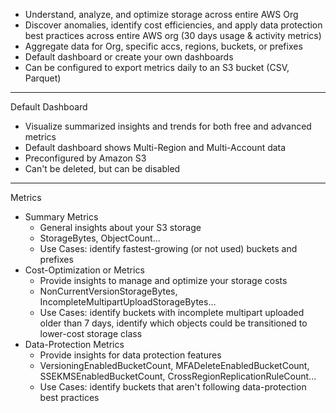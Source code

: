 - Understand, analyze, and optimize storage across entire AWS Org
- Discover anomalies, identify cost efficiencies, and apply data protection best practices across entire AWS org (30 days usage & activity metrics)
- Aggregate data for Org, specific accs, regions, buckets, or prefixes
- Default dashboard or create your own dashboards
- Can be configured to export metrics daily to an S3 bucket (CSV, Parquet)
---
Default Dashboard
- Visualize summarized insights and trends for both free and advanced metrics
- Default dashboard shows Multi-Region and Multi-Account data
- Preconfigured by Amazon S3
- Can't be deleted, but can be disabled
---
Metrics
- Summary Metrics
	- General insights about your S3 storage
	- StorageBytes, ObjectCount...
	- Use Cases: identify fastest-growing (or not used) buckets and prefixes
- Cost-Optimization or Metrics
	- Provide insights to manage and optimize your storage costs
	- NonCurrentVersionStorageBytes, IncompleteMultipartUploadStorageBytes...
	- Use Cases: identify buckets with incomplete multipart uploaded older than 7 days, identify which objects could be transitioned to lower-cost storage class
- Data-Protection Metrics
	- Provide insights for data protection features
	- VersioningEnabledBucketCount, MFADeleteEnabledBucketCount, SSEKMSEnabledBucketCount, CrossRegionReplicationRuleCount...
	- Use Cases: identify buckets that aren't following data-protection best practices
